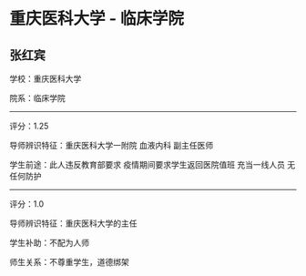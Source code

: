# 重庆医科大学 - 临床学院

## 张红宾

学校：重庆医科大学

院系：临床学院

* * *

评分：1.25

导师辨识特征：重庆医科大学一附院 血液内科 副主任医师

学生前途：此人违反教育部要求 疫情期间要求学生返回医院值班 充当一线人员 无任何防护

* * *

评分：1.0

导师辨识特征：重庆医科大学的主任

学生补助：不配为人师

师生关系：不尊重学生，道德绑架